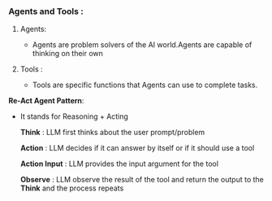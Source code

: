 ### Agents and Tools :

1. Agents:
   - Agents are problem solvers of the AI world.Agents are capable of thinking on their own

2. Tools :
   - Tools are specific functions that Agents can use to complete tasks.

**Re-Act Agent Pattern**:

- It stands for Reasoning + Acting
  
  **Think** : LLM first thinks about the user prompt/problem
  
  **Action** : LLM decides if it can answer by itself or if it should use a tool
  
  **Action Input** : LLM provides the input argument for the tool
  
  **Observe** : LLM observe the result of the tool and return the output to the **Think** and the process repeats
